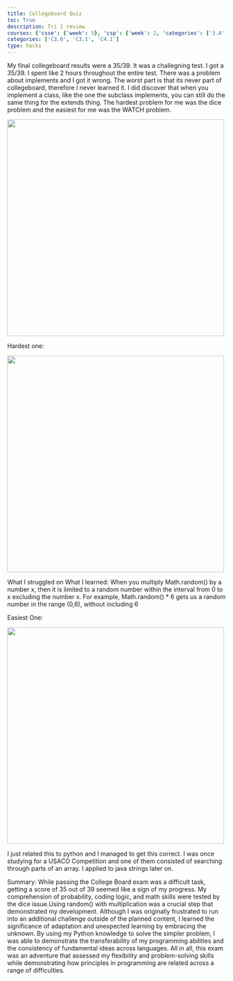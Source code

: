 ```yaml
---
title: Collegeboard Quiz
toc: True
description: Tri 1 review
courses: {'csse': {'week': 5}, 'csp': {'week': 2, 'categories': ['3.A', '5.B']}, 'csa': {'week': 13}}
categories: ['C3.0', 'C3.1', 'C4.1']
type: hacks
---
```

My final collegeboard results were a 35/39. It was a challegning test. I got a 35/39. I spent like 2 hours throughout the entire test. There was a problem about implements and I got it wrong. The worst part is that its never part of collegeboard, therefore I never learned it. I did discover that when you implement a class, like the one the subclass implements, you can still do the same thing for the extends thing. The hardest problem for me was the dice problem and the easiest for me was the WATCH problem.
<p class="center1">
  <img src="{{ site.baseurl }}/images/myscore.png" width=500px/>
</p>

Hardest one:
<p class="center1">
  <img src="{{ site.baseurl }}/images/hard.png" width=500px/>
</p>
What I struggled on
What I learned: 
When you multiply Math.random() by a number x, then it is limited to a random number within the interval from 0 to x excluding the number x. For example, Math.random() * 6 gets us a random number in the range (0,6), without including 6

Easiest One:
<p class="center1">
  <img src="{{ site.baseurl }}/images/easy.png" width=500px/>
</p>
I just related this to python and I managed to get this correct. I was once studying for a USACO Competition and one of them consisted of searching through parts of an array. I applied to java strings later on.

Summary:
While passing the College Board exam was a difficult task, getting a score of 35 out of 39 seemed like a sign of my progress. My comprehension of probability, coding logic, and math skills were tested by the dice issue.Using random() with multiplication was a crucial step that demonstrated my development. Although I was originally frustrated to run into an additional challenge outside of the planned content, I learned the significance of adaptation and unexpected learning by embracing the unknown. By using my Python knowledge to solve the simpler problem, I was able to demonstrate the transferability of my programming abilities and the consistency of fundamental ideas across languages. All in all, this exam was an adventure that assessed my flexibility and problem-solving skills while demonstrating how principles in programming are related across a range of difficulties.